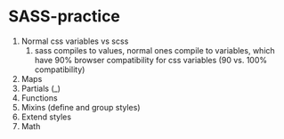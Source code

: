 # SASS-practice

1. Normal css variables vs scss
   1. sass compiles to values, normal ones compile to variables, which have 90% browser compatibility for css variables (90 vs. 100% compatibility)
2. Maps
3. Partials (\_)
4. Functions
5. Mixins (define and group styles)
6. Extend styles
7. Math
